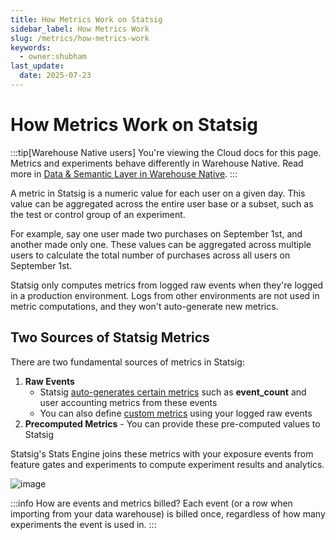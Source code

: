 ```yaml
---
title: How Metrics Work on Statsig
sidebar_label: How Metrics Work
slug: /metrics/how-metrics-work
keywords:
  - owner:shubham
last_update:
  date: 2025-07-23
---
```


# How Metrics Work on Statsig

:::tip[Warehouse Native users]
You're viewing the Cloud docs for this page. Metrics and experiments behave differently in Warehouse Native. Read more in [Data & Semantic Layer in Warehouse Native](/statsig-warehouse-native/configuration/data-and-semantic-layer).
:::

A metric in Statsig is a numeric value for each user on a given day. This value can be aggregated across the entire user base or a subset, such as the test or control group of an experiment. 

For example, say one user made two purchases on September 1st, and another made only one. These values can be aggregated across multiple users to calculate the total number of purchases across all users on September 1st.

Statsig only computes metrics from logged raw events when they're logged in a production environment. Logs from other environments are not used in metric computations, and they won't auto-generate new metrics.


## Two Sources of Statsig Metrics 

There are two fundamental sources of metrics in Statsig:
1. **Raw Events** 
    - Statsig [auto-generates certain metrics](/metrics/metrics-from-events) such as **event_count** and user accounting metrics from these events
    - You can also define [custom metrics](/metrics/custom-dau) using your logged raw events
2. **Precomputed Metrics** - You can provide these pre-computed values to Statsig 

Statsig's Stats Engine joins these metrics with your exposure events from feature gates and experiments to compute experiment results and analytics.

![image](https://user-images.githubusercontent.com/1315028/196443554-591d7547-d4c3-4cd3-8725-ea8730278a55.png)

:::info How are events and metrics billed?
Each event (or a row when importing from your data warehouse) is billed once, regardless of how many experiments the event is used in.
:::
